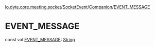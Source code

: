 [io.dyte.core.meeting.socket](../../index.md)/[SocketEvent](../index.md)/[Companion](index.md)/[EVENT_MESSAGE](-e-v-e-n-t_-m-e-s-s-a-g-e.md)

# EVENT_MESSAGE


const val [EVENT_MESSAGE](-e-v-e-n-t_-m-e-s-s-a-g-e.md): [String](https://kotlinlang.org/api/latest/jvm/stdlib/kotlin/-string/index.html)
